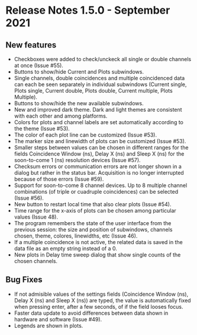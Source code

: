 # Release Notes 1.5.0 - September 2021
## New features
* Checkboxes were added to check/unckeck all single or double channels at once (Issue #55).
* Buttons to show/hide Current and Plots subwindows. 
* Single channels, double coincidences and multiple coincidenced data can each be seen separately in individual subwindows (Current single, Plots single, Current double, Plots double, Current multiple, Plots Multiple).
* Buttons to show/hide the new available subwindows.
* New and improved dark theme. Dark and light themes are consistent with each other and among platforms.
* Colors for plots and channel labels are set automatically according to the theme (Issue #53).
* The color of each plot line can be customized (Issue #53).
* The marker size and linewidth of plots can be customized (Issue #53).
* Smaller steps between values can be chosen in different ranges for the fields Coincidence Window (ns), Delay X (ns) and Sleep X (ns) for the soon-to-come 1 (ns) resolution devices (Issue #57).
* Checksum errors or communication errors are not longer shown in a dialog but rather in the status bar. Acquisition is no longer interrupted because of those errors (Issue #59).
* Support for soon-to-come 8 channel devices. Up to 8 multiple channel combinations (of triple or cuadruple coincidences) can be selected (Issue #56).
* New button to restart local time that also clear plots (Issue #54).
* Time range for the x-axis of plots can be chosen among particular values (Issue 48).
* The program remembers the state of the user interface from the previous session: the size and position of subwindows, channels chosen, theme, colores, linewidths, etc (Issue 46).
* If a multiple coincidence is not active, the related data is saved in the data file as an empty string instead of a 0.
* New plots in Delay time sweep dialog that show single counts of the chosen channels.

## Bug Fixes
* If not admisible values of the settings fields (Coincidence Window (ns), Delay X (ns) and Sleep X (ns)) are typed, the value is automatically fixed when pressing enter, after a few seconds, of if the field looses focus.
* Faster data update to avoid differences between data shown in hardware and software (Issue #49).
* Legends are shown in plots.

